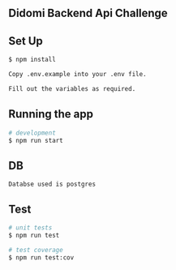 ## Didomi Backend Api Challenge

## Set Up

```bash
$ npm install

Copy .env.example into your .env file.

Fill out the variables as required.
```

## Running the app

```bash
# development
$ npm run start

```

## DB
```
Databse used is postgres
```

## Test

```bash
# unit tests
$ npm run test

# test coverage
$ npm run test:cov
```

